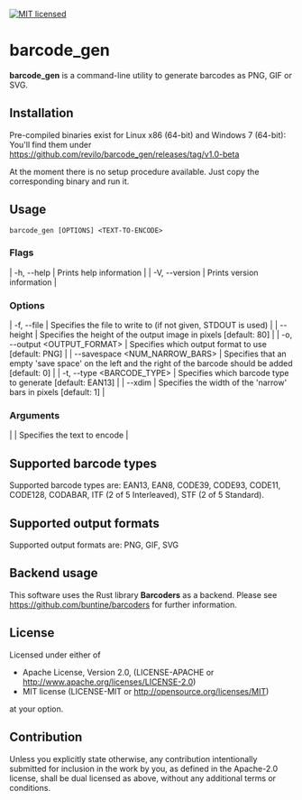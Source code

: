 [![MIT licensed](https://img.shields.io/badge/license-MIT-blue.svg)](./LICENSE)

# barcode_gen

**barcode_gen** is a command-line utility to generate barcodes as PNG, GIF or SVG.

## Installation

Pre-compiled binaries exist for Linux x86 (64-bit) and Windows 7 (64-bit):
You'll find them under https://github.com/revilo/barcode_gen/releases/tag/v1.0-beta

At the moment there is no setup procedure available. Just copy the corresponding binary and run it.

## Usage

```
barcode_gen [OPTIONS] <TEXT-TO-ENCODE>
```

### Flags

| -h, --help               | Prints help information          |
| -V, --version            | Prints version information       |

### Options

| -f, --file <FILENAME>    | Specifies the file to write to (if not given, STDOUT is used)          | 
| --height <PIXELS>        | Specifies the height of the output image in pixels [default: 80]       |
| -o, --output <OUTPUT_FORMAT>    | Specifies which output format to use [default: PNG]             |
| --savespace <NUM_NARROW_BARS>   | Specifies that an empty 'save space' on the left and the right of the barcode should be added [default: 0]     |
| -t, --type <BARCODE_TYPE>       | Specifies which barcode type to generate [default: EAN13]       |
| --xdim <DIM>             | Specifies the width of the 'narrow' bars in pixels [default: 1]        |

### Arguments

| <TEXT-TO-ENCODE>   | Specifies the text to encode         | 

## Supported barcode types

Supported barcode types are:
EAN13, EAN8, CODE39, CODE93, CODE11, CODE128, CODABAR, ITF (2 of 5 Interleaved), STF (2 of 5 Standard).

## Supported output formats

Supported output formats are:
PNG, GIF, SVG

## Backend usage

This software uses the Rust library **Barcoders** as a backend.
Please see https://github.com/buntine/barcoders for further information.

## License

Licensed under either of

- Apache License, Version 2.0, (LICENSE-APACHE or http://www.apache.org/licenses/LICENSE-2.0)
- MIT license (LICENSE-MIT or http://opensource.org/licenses/MIT)

at your option.

## Contribution

Unless you explicitly state otherwise, any contribution intentionally submitted for inclusion in the work by you, as defined in the Apache-2.0 license, shall be dual licensed as above, without any additional terms or conditions.
